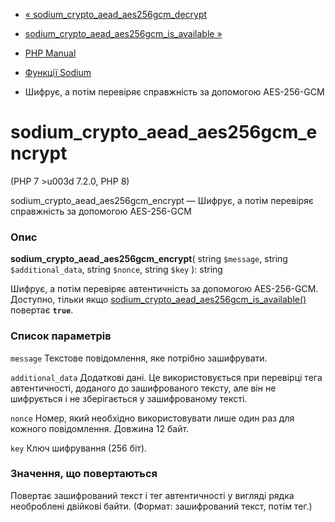 - [«
sodium_crypto_aead_aes256gcm_decrypt](function.sodium-crypto-aead-aes256gcm-decrypt.md)
- [sodium_crypto_aead_aes256gcm_is_available
»](function.sodium-crypto-aead-aes256gcm-is-available.md)

- [PHP Manual](index.md)
- [Функції Sodium](ref.sodium.md)
- Шифрує, а потім перевіряє справжність за допомогою AES-256-GCM

# sodium_crypto_aead_aes256gcm_encrypt

(PHP 7 \>u003d 7.2.0, PHP 8)

sodium_crypto_aead_aes256gcm_encrypt — Шифрує, а потім перевіряє
справжність за допомогою AES-256-GCM

### Опис

**sodium_crypto_aead_aes256gcm_encrypt**(
string `$message`,
string `$additional_data`,
string `$nonce`,
string `$key`
): string

Шифрує, а потім перевіряє автентичність за допомогою AES-256-GCM. Доступно,
тільки якщо
[sodium_crypto_aead_aes256gcm_is_available()](function.sodium-crypto-aead-aes256gcm-is-available.md)
повертає **`true`**.

### Список параметрів

`message`
Текстове повідомлення, яке потрібно зашифрувати.

`additional_data`
Додаткові дані. Це використовується при перевірці тега
автентичності, доданого до зашифрованого тексту, але він не шифрується і
не зберігається у зашифрованому тексті.

`nonce`
Номер, який необхідно використовувати лише один раз для кожного
повідомлення. Довжина 12 байт.

`key`
Ключ шифрування (256 біт).

### Значення, що повертаються

Повертає зашифрований текст і тег автентичності у вигляді рядка
необроблені двійкові байти. (Формат: зашифрований текст, потім
тег.)
